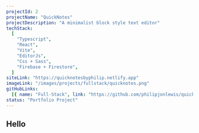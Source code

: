 ```yaml
---
projectId: 2
projectName: "QuickNotes"
projectDescription: "A minimalist block style text editor"
techStack:
  [
    "Typescript",
    "React",
    "Vite",
    "EditorJs",
    "Css + Sass",
    "Firebase + Firestore",
  ]
siteLink: "https://quicknotesbyphilip.netlify.app"
imageLink: "/images/projects/fullstack/quicknotes.png"
gitHubLinks:
  [{ name: "Full-Stack", link: "https://github.com/philipjonlewis/quicknotes" }]
status: "Portfolio Project"
---
```


## Hello
